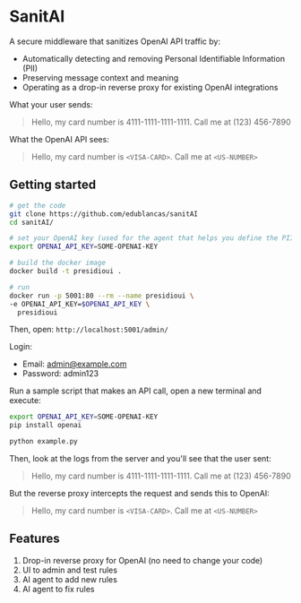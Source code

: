 # SanitAI

A secure middleware that sanitizes OpenAI API traffic by:

- Automatically detecting and removing Personal Identifiable Information (PII)
- Preserving message context and meaning
- Operating as a drop-in reverse proxy for existing OpenAI integrations

What your user sends:

> Hello, my card number is 4111-1111-1111-1111. Call me at (123) 456-7890

What the OpenAI API sees:

> Hello, my card number is `<VISA-CARD>`. Call me at `<US-NUMBER>`

## Getting started


```sh
# get the code
git clone https://github.com/edublancas/sanitAI
cd sanitAI/

# set your OpenAI key (used for the agent that helps you define the PII rules)
export OPENAI_API_KEY=SOME-OPENAI-KEY

# build the docker image
docker build -t presidioui .

# run
docker run -p 5001:80 --rm --name presidioui \
-e OPENAI_API_KEY=$OPENAI_API_KEY \
  presidioui
```

Then, open: `http://localhost:5001/admin/`

Login:

- Email: admin@example.com
- Password: admin123


Run a sample script that makes an API call, open a new terminal and execute:

```sh
export OPENAI_API_KEY=SOME-OPENAI-KEY
pip install openai

python example.py
```

Then, look at the logs from the server and you'll see that the user sent:

> Hello, my card number is 4111-1111-1111-1111. Call me at (123) 456-7890

But the reverse proxy intercepts the request and sends this to OpenAI:

> Hello, my card number is `<VISA-CARD>`. Call me at `<US-NUMBER>`


## Features

1. Drop-in reverse proxy for OpenAI (no need to change your code)
2. UI to admin and test rules
3. AI agent to add new rules
4. AI agent to fix rules